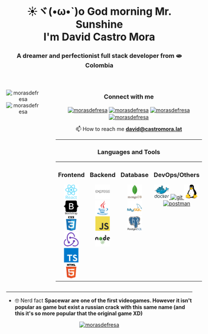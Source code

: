<h1 align="center">☀️ヾ(•ω•`)o God morning Mr. Sunshine <br> I'm David Castro Mora</h1>
<h3 align="center">A dreamer and perfectionist full stack developer from 🫓Colombia</h3>

<div style="display:flex; margin-top:3em;">
<div align="center">

<p><img align="center" src="https://github-readme-stats.vercel.app/api/top-langs?username=morasdefresa&show_icons=true&theme=dracula&locale=en&layout=compact" alt="morasdefresa" width="300px"/> <img align="center" src="https://github-readme-stats.vercel.app/api?username=morasdefresa&show_icons=true&theme=dracula&locale=en" alt="morasdefresa" width="400px"/></p>
</div>

<div align="center" style="margin-left:3em">
<h3 align="center">Connect with me</h3>
<p align="center">
<a href="https://twitter.com/morasdefresa" target="blank"><img align="center" src="https://raw.githubusercontent.com/rahuldkjain/github-profile-readme-generator/master/src/images/icons/Social/twitter.svg" alt="morasdefresa" height="30" width="40" /></a>
<a href="https://linkedin.com/in/morasdefresa" target="blank"><img align="center" src="https://raw.githubusercontent.com/rahuldkjain/github-profile-readme-generator/master/src/images/icons/Social/linked-in-alt.svg" alt="morasdefresa" height="30" width="40" /></a>
<a href="https://fb.com/morasdefresa" target="blank"><img align="center" src="https://raw.githubusercontent.com/rahuldkjain/github-profile-readme-generator/master/src/images/icons/Social/facebook.svg" alt="morasdefresa" height="30" width="40" /></a>
<a href="https://instagram.com/morasdefresa" target="blank"><img align="center" src="https://raw.githubusercontent.com/rahuldkjain/github-profile-readme-generator/master/src/images/icons/Social/instagram.svg" alt="morasdefresa" height="30" width="40" /></a>
</p>
 
📫 How to reach me **david@castromora.lat**
 
<hr>
<table><tr>
<h3 align="center">Languages and Tools</h3>
<td valign="top" width="25%">
<div align="center">
<h3 align="center">Frontend</h3>
<a href="https://reactjs.org/" target="_blank" rel="noreferrer"> <img src="https://raw.githubusercontent.com/devicons/devicon/master/icons/react/react-original-wordmark.svg" alt="react" width="40" height="40"/> </a> 
<a href="https://getbootstrap.com" target="_blank" rel="noreferrer"> <img src="https://raw.githubusercontent.com/devicons/devicon/master/icons/bootstrap/bootstrap-plain-wordmark.svg" alt="bootstrap" width="40" height="40"/> </a> 
<a href="https://www.w3schools.com/css/" target="_blank" rel="noreferrer"> <img src="https://raw.githubusercontent.com/devicons/devicon/master/icons/css3/css3-original-wordmark.svg" alt="css3" width="40" height="40"/> </a> 
<a href="https://redux.js.org" target="_blank" rel="noreferrer"> <img src="https://raw.githubusercontent.com/devicons/devicon/master/icons/redux/redux-original.svg" alt="redux" width="40" height="40"/> </a> 
<a href="https://www.typescriptlang.org/" target="_blank" rel="noreferrer"> <img src="https://raw.githubusercontent.com/devicons/devicon/master/icons/typescript/typescript-original.svg" alt="typescript" width="40" height="40"/> </a> 
<a href="https://www.w3.org/html/" target="_blank" rel="noreferrer"> <img src="https://raw.githubusercontent.com/devicons/devicon/master/icons/html5/html5-original-wordmark.svg" alt="html5" width="40" height="40"/> </a> 
<div>
</td><td valign="top" width="25%">
<div align="center">
<h3 align="center">Backend</h3>
<a href="https://expressjs.com" target="_blank" rel="noreferrer"> <img src="https://raw.githubusercontent.com/devicons/devicon/master/icons/express/express-original-wordmark.svg" alt="express" width="40" height="40"/> </a> 
<a href="https://www.java.com" target="_blank" rel="noreferrer"> <img src="https://raw.githubusercontent.com/devicons/devicon/master/icons/java/java-original.svg" alt="java" width="40" height="40"/> </a> 
<a href="https://developer.mozilla.org/en-US/docs/Web/JavaScript" target="_blank" rel="noreferrer"> <img src="https://raw.githubusercontent.com/devicons/devicon/master/icons/javascript/javascript-original.svg" alt="javascript" width="40" height="40"/> </a> 
<a href="https://nodejs.org" target="_blank" rel="noreferrer"> <img src="https://raw.githubusercontent.com/devicons/devicon/master/icons/nodejs/nodejs-original-wordmark.svg" alt="nodejs" width="40" height="40"/> </a>
</div>

</td><td valign="top" width="25%">

<div align="center">
<h3 align="center">Database</h3>
<a href="https://www.mongodb.com/" target="_blank" rel="noreferrer"> <img src="https://raw.githubusercontent.com/devicons/devicon/master/icons/mongodb/mongodb-original-wordmark.svg" alt="mongodb" width="40" height="40"/> </a> 
<a href="https://www.mysql.com/" target="_blank" rel="noreferrer"> <img src="https://raw.githubusercontent.com/devicons/devicon/master/icons/mysql/mysql-original-wordmark.svg" alt="mysql" width="40" height="40"/> </a> 
<a href="https://www.postgresql.org" target="_blank" rel="noreferrer"> <img src="https://raw.githubusercontent.com/devicons/devicon/master/icons/postgresql/postgresql-original-wordmark.svg" alt="postgresql" width="40" height="40"/> </a>
</div>

</td><td valign="top" width="25%">
<div align="center">
<h3 align="center">DevOps/Others</h3>
<a href="https://www.docker.com/" target="_blank" rel="noreferrer"> <img src="https://raw.githubusercontent.com/devicons/devicon/master/icons/docker/docker-original-wordmark.svg" alt="docker" width="40" height="40"/> </a> 
<a href="https://git-scm.com/" target="_blank" rel="noreferrer"> <img src="https://www.vectorlogo.zone/logos/git-scm/git-scm-icon.svg" alt="git" width="40" height="40"/> </a>
<a href="https://www.linux.org/" target="_blank" rel="noreferrer"> <img src="https://raw.githubusercontent.com/devicons/devicon/master/icons/linux/linux-original.svg" alt="linux" width="40" height="40"/> </a> 
<a href="https://postman.com" target="_blank" rel="noreferrer"> <img src="https://www.vectorlogo.zone/logos/getpostman/getpostman-icon.svg" alt="postman" width="40" height="40"/> </a>
</div>
 </td></tr></table>
</div>
</div>
<hr>

- 🤓 Nerd fact **Spacewar are one of the first videogames. However it isn't popular as game but exist a russian crack with this same name (and this it's so more popular that the original game XD)**

<p align="center"> <a href="https://github.com/ryo-ma/github-profile-trophy"><img src="https://github-profile-trophy.vercel.app/?username=morasdefresa" alt="morasdefresa" /></a> </p>
